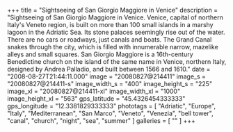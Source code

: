 +++
title = "Sightseeing of San Giorgio Maggiore in Venice"
description = "Sightseeing of San Giorgio Maggiore in Venice. Venice, capital of northern Italy's Veneto region, is built on more than 100 small islands in a marshy lagoon in the Adriatic Sea. Its stone palaces seemingly rise out of the water. There are no cars or roadways, just canals and boats. The Grand Canal snakes through the city, which is filled with innumerable narrow, mazelike alleys and small squares. San Giorgio Maggiore is a 16th-century Benedictine church on the island of the same name in Venice, northern Italy, designed by Andrea Palladio, and built between 1566 and 1610."
date = "2008-08-27T21:44:11.000"
image = "20080827@214411"
image_s = "20080827@214411-s"
image_width_s = "400"
image_height_s = "225"
image_xl = "20080827@214411-xl"
image_width_xl = "1000"
image_height_xl = "563"
gps_latitude = "45.4326454333333"
gps_longitude = "12.3381829333333"
phototags = [ "Adriatic", "Europe", "Italy", "Mediterranean", "San Marco", "Veneto", "Venezia", "bell tower", "canal", "church", "night", "sea", "summer" ]
galleries = [ "" ]
+++
